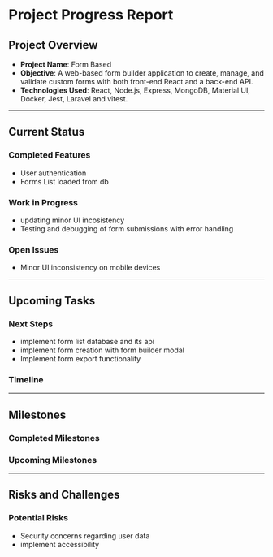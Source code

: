 # Project Progress Report

## Project Overview
- **Project Name**: Form Based
- **Objective**: A web-based form builder application to create, manage, and validate custom forms with both front-end React and a back-end API.
- **Technologies Used**: React, Node.js, Express, MongoDB, Material UI, Docker, Jest, Laravel and vitest.

---

## Current Status

### Completed Features
- User authentication 
- Forms List loaded from db





### Work in Progress

- updating minor UI incosistency
- Testing and debugging of form submissions with error handling

### Open Issues

- Minor UI inconsistency on mobile devices

---

## Upcoming Tasks

### Next Steps
- implement form list database and its api
- implement form creation with form builder modal
- Implement form export functionality 

### Timeline


---

## Milestones
### Completed Milestones


### Upcoming Milestones


---

## Risks and Challenges
### Potential Risks
- Security concerns regarding user data
- implement accessibility
